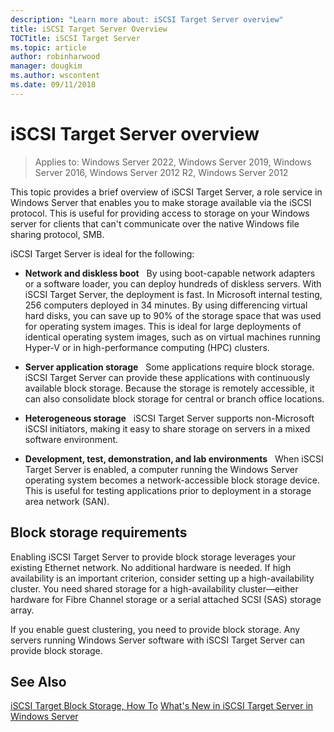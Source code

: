 ```yaml
---
description: "Learn more about: iSCSI Target Server overview"
title: iSCSI Target Server Overview
TOCTitle: iSCSI Target Server
ms.topic: article
author: robinharwood
manager: dougkim
ms.author: wscontent
ms.date: 09/11/2018
---
```


# iSCSI Target Server overview

>Applies to: Windows Server 2022, Windows Server 2019, Windows Server 2016, Windows Server 2012 R2, Windows Server 2012

This topic provides a brief overview of iSCSI Target Server, a role service in Windows Server that enables you to make storage available via the iSCSI protocol. This is useful for providing access to storage on your Windows server for clients that can't communicate over the native Windows file sharing protocol, SMB.

iSCSI Target Server is ideal for the following:

* **Network and diskless boot**   By using boot-capable network adapters or a software loader, you can deploy hundreds of diskless servers. With iSCSI Target Server, the deployment is fast. In Microsoft internal testing, 256 computers deployed in 34 minutes. By using differencing virtual hard disks, you can save up to 90% of the storage space that was used for operating system images. This is ideal for large deployments of identical operating system images, such as on virtual machines running Hyper-V or in high-performance computing (HPC) clusters.

* **Server application storage**   Some applications require block storage. iSCSI Target Server can provide these applications with continuously available block storage. Because the storage is remotely accessible, it can also consolidate block storage for central or branch office locations.

* **Heterogeneous storage**   iSCSI Target Server supports non-Microsoft iSCSI initiators, making it easy to share storage on servers in a mixed software environment.

* **Development, test, demonstration, and lab environments**   When iSCSI Target Server is enabled, a computer running the Windows Server operating system becomes a network-accessible block storage device. This is useful for testing applications prior to deployment in a storage area network (SAN).

## Block storage requirements

Enabling iSCSI Target Server to provide block storage leverages your existing Ethernet network. No additional hardware is needed. If high availability is an important criterion, consider setting up a high-availability cluster. You need shared storage for a high-availability cluster—either hardware for Fibre Channel storage or a serial attached SCSI (SAS) storage array.

If you enable guest clustering, you need to provide block storage. Any servers running Windows Server software with iSCSI Target Server can provide block storage.

## See Also

[iSCSI Target Block Storage, How To](/previous-versions/windows/it-pro/windows-server-2012-r2-and-2012/hh848268(v%3dws.11))
[What's New in iSCSI Target Server in Windows Server](/previous-versions/windows/it-pro/windows-server-2012-r2-and-2012/dn305893(v%3dws.11))
